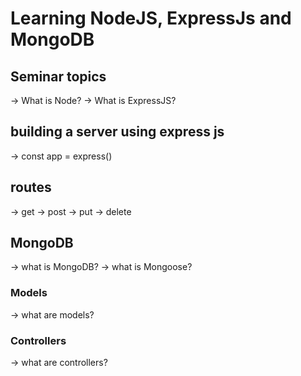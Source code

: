 # Learning NodeJS, ExpressJs and MongoDB

## Seminar topics

-> What is Node?
-> What is ExpressJS?

## building a server using express js

-> const app = express()

## routes

-> get
-> post
-> put
-> delete

## MongoDB

-> what is MongoDB?
-> what is Mongoose?

### Models

-> what are models?

### Controllers

-> what are controllers?
